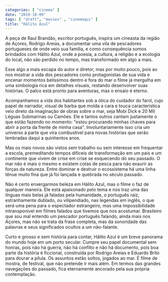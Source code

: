 ```yaml
---
categories: [ "cinema" ]
date: "2019-10-09"
tags: [ "draft", "movies" , "cinemaqui" ]
title: "Hálito Azul"
---
```

A peça de Raul Brandão, escritor português, inspira um cineasta da região de Açores, Rodrigo Areias, a documentar uma vila de pescadores portugueses de onde veio sua família, e como consequência somos brindados com Hálito Azul, onde a poesia, a cultura, a religião e a ecologia do local, não são perdido no tempo, mas transformado em algo a mais.

Esse algo a mais escapa do autor e diretor, mas por muito pouco, pois ao nos mostrar a vida dos pescadores como protagonistas de sua vida e encenar momentos belíssimos dentro e fora do mar o filme já mergulha em uma simbologia rica em detalhes visuais, restando desenvolver suas histórias. O palco está pronto para aventuras, mas o ensaio é eterno.

Acompanhamos a vida dos habitantes sob a ótica do cuidador do farol, cujo papel de narrador, visual de barba que molda a cara e touca característica veio direto da imaginação de obras sobre o mar, seja Mobi Dick e 20 Mil Léguas Submarinas ou Camões. Ele e tantos outros cantam justamente o que estão fazendo no momento: "estou procurando minhas chaves para abrir a porta da frente de minha casa". Involuntariamente isso cria um universo à parte que vira combustível para novas histórias que serão lembradas daqui a quinhentos anos.

Mas os mais novos são vistos sem trabalho ou sem interesse em frequentar a escola, premeditando tempos difíceis de transformação em um país e um continente que vivem de crise em crise se esquecendo do seu passado. O mar não é mais o mesmo e existem cotas de pesca para não exaurir as forças da natureza. Entre dominar e destruir o ecossistema há uma linha tênue muito fina que já foi lançada e quebrada no século passado.

Não é certo enxergarmos beleza em Hálito Azul, mas o filme o faz de qualquer maneira. Ele está apaixonado pelo tema e nos traz uma das línguas mais belas já faladas pela humanidade, o português raiz, estranhamente dublado, ou vilipendiado, nas legendas em inglês, o que será uma pena para o espectador estrangeiro, mas uma impossibilidade intransponível em filmes falados que tivemos que nos acostumar. Brasileiro que sou mal entendo um pescador português falando, ainda mais nos Açores, mas não se trata da frase completa, mas da sonoridade das palavras e seus significados ocultos a um não-falante.

Curto e grosso e sem história para contar, Hálito Azul é um breve panorama do mundo hoje em um porto secular. Cumpre seu papel documental sem honras, pois não há guerra, não há conflito e não há documento, pois boa parte da história é ficcional, construída por Rodrigo Areias e Eduardo Brito para dourar a pílula. Os assuntos estão soltos, jogados ao mar. É filme de mostra, de festival, que não pretende ir mais além. Em termos das grandes navegações do passado, fica eternamente ancorado pela sua própria contemplação.
